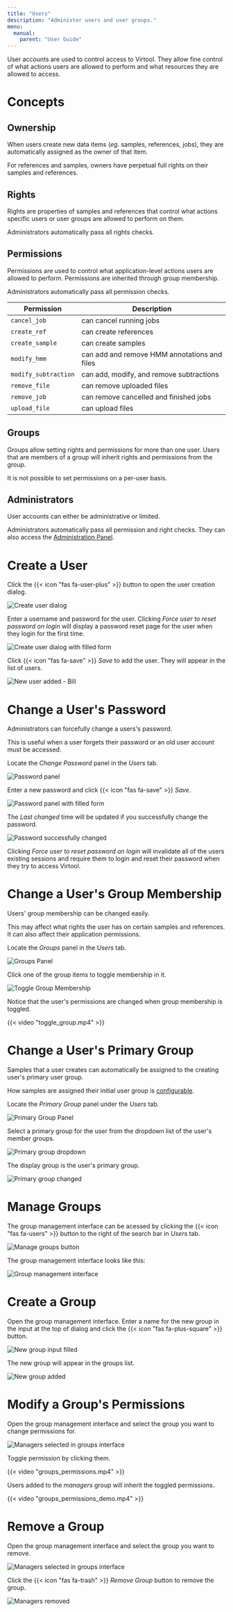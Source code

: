 ```yaml
---
title: "Users"
description: "Administer users and user groups."
menu:
  manual:
    parent: "User Guide"
---
```


User accounts are used to control access to Virtool. They allow fine control of what actions users are allowed to perform and what resources they are allowed to access.

# Concepts

## Ownership

When users create new data items (_eg_. samples, references, jobs), they are automatically assigned as the owner of that item.

For references and samples, owners have perpetual full rights on their samples and references.

## Rights

Rights are properties of samples and references that control what actions specific users or user groups are allowed to perform on them.

Administrators automatically pass all rights checks.

## Permissions

Permissions are used to control what application-level actions users are allowed to perform. Permissions are inherited through group membership.

Administrators automatically pass all permission checks.

| Permission           | Description                                  |
| -------------------- | -------------------------------------------- |
| `cancel_job`         | can cancel running jobs                      |
| `create_ref`         | can create references                        |
| `create_sample`      | can create samples                           |
| `modify_hmm`         | can add and remove HMM annotations and files |
| `modify_subtraction` | can add, modify, and remove subtractions     |
| `remove_file`        | can remove uploaded files                    |
| `remove_job`         | can remove cancelled and finished jobs       |
| `upload_file`        | can upload files                             |

## Groups

Groups allow setting rights and permissions for more than one user. Users that are members of a group will inherit rights and permissions from the group.

It is not possible to set permissions on a per-user basis.

## Administrators

User accounts can either be administrative or limited.

Administrators automatically pass all permission and right checks. They can also access the [Administration Panel](/docs/manual/ug_administration).

# Create a User

Click the {{< icon "fas fa-user-plus" >}} button to open the user creation dialog.

![Create user dialog](create.png)

Enter a username and password for the user. Clicking _Force user to reset password on login_ will display a password reset page for the user when they login for the first time.

![Create user dialog with filled form](create_filled.png)

Click {{< icon "fas fa-save" >}} _Save_ to add the user. They will appear in the list of users.

![New user added - Bill](bill_added.png)

# Change a User's Password

Administrators can forcefully change a users's password.

This is useful when a user forgets their password or an old user account must be accessed.

Locate the _Change Password_ panel in the _Users_ tab.

![Password panel](password.png)

Enter a new password and click {{< icon "fas fa-save" >}} _Save_.

![Password panel with filled form](password_filled.png)

The _Last changed_ time will be updated if you successfully change the password.

![Password successfully changed](password_after.png)

Clicking _Force user to reset password on login_ will invalidate all of the users existing sessions and require them to login and reset their password when they try to access Virtool.

# Change a User's Group Membership

Users' group membership can be changed easily.

This may affect what rights the user has on certain samples and references. It can also affect their application permissions.

Locate the _Groups_ panel in the _Users_ tab.

![Groups Panel](groups.png)

Click one of the group items to toggle membership in it.

![Toggle Group Membership](toggle_group.png)

Notice that the user's permissions are changed when group membership is toggled.

{{< video "toggle_group.mp4" >}}

# Change a User's Primary Group

Samples that a user creates can automatically be assigned to the creating user's primary user group.

How samples are assigned their initial user group is [configurable](/docs/manual/ug_samples/#settings).

Locate the _Primary Group_ panel under the _Users_ tab.

![Primary Group Panel](primary_group.png)

Select a primary group for the user from the dropdown list of the user's member groups.

![Primary group dropdown](primary_group_focus.png)

The display group is the user's primary group.

![Primary group changed](primary_group_done.png)

# Manage Groups

The group management interface can be acessed by clicking the {{< icon "fas fa-users" >}} button to the right of the search bar in _Users_ tab.

![Manage groups button](groups_button.png)

The group management interface looks like this:

![Group management interface](groups_management.png)

# Create a Group

Open the group management interface. Enter a name for the new group in the input at the top of dialog and click the {{< icon "fas fa-plus-square" >}} button.

![New group input filled](groups_add_filled.png)

The new group will appear in the groups list.

![New group added](groups_added.png)

# Modify a Group's Permissions

Open the group management interface and select the group you want to change permissions for.

![Managers selected in groups interface](groups_selected.png)

Toggle permission by clicking them.

{{< video "groups_permissions.mp4" >}}

Users added to the _managers_ group will inherit the toggled permissions.

{{< video "groups_permissions_demo.mp4" >}}

# Remove a Group

Open the group management interface and select the group you want to remove.

![Managers selected in groups interface](groups_selected.png)

Click the {{< icon "fas fa-trash" >}} _Remove Group_ button to remove the group.

![Managers removed](groups_management.png)
